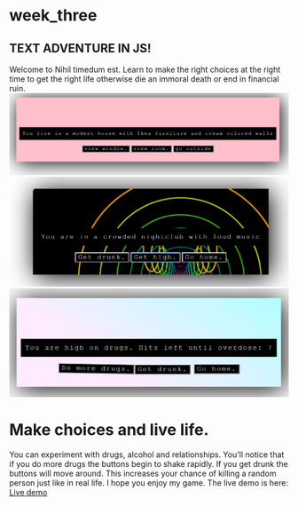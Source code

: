# week_three
## TEXT ADVENTURE IN JS!

Welcome to Nihil timedum est. Learn to make the right choices at the right time to get the right life otherwise die an immoral death or end in financial ruin. 
![alt text](img1.PNG)
![alt text](img2.PNG)
![alt text](img3.PNG)

# Make choices and live life. 
You can experiment with drugs, alcohol and relationships. You'll notice that if you do more drugs the buttons begin to shake rapidly. If you get drunk the buttons will move around. This increases your chance of killing a random person just like in real life. I hope you enjoy my game. The live demo is here:
[Live demo]()
